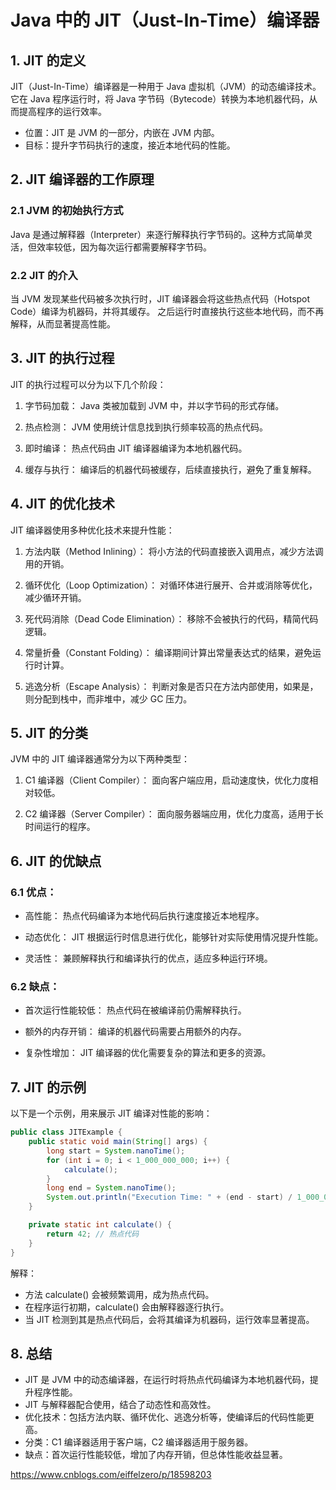 # Java 中的 JIT（Just-In-Time）编译器
## 1. JIT 的定义
JIT（Just-In-Time）编译器是一种用于 Java 虚拟机（JVM）的动态编译技术。
它在 Java 程序运行时，将 Java 字节码（Bytecode）转换为本地机器代码，从而提高程序的运行效率。

* 位置：JIT 是 JVM 的一部分，内嵌在 JVM 内部。
* 目标：提升字节码执行的速度，接近本地代码的性能。

## 2. JIT 编译器的工作原理

### 2.1 JVM 的初始执行方式
Java 是通过解释器（Interpreter）来逐行解释执行字节码的。这种方式简单灵活，但效率较低，因为每次运行都需要解释字节码。

### 2.2 JIT 的介入
当 JVM 发现某些代码被多次执行时，JIT 编译器会将这些热点代码（Hotspot Code）编译为机器码，并将其缓存。
之后运行时直接执行这些本地代码，而不再解释，从而显著提高性能。

## 3. JIT 的执行过程
JIT 的执行过程可以分为以下几个阶段：

1. 字节码加载：
Java 类被加载到 JVM 中，并以字节码的形式存储。

2. 热点检测：
JVM 使用统计信息找到执行频率较高的热点代码。

3. 即时编译：
热点代码由 JIT 编译器编译为本地机器代码。

4. 缓存与执行：
编译后的机器代码被缓存，后续直接执行，避免了重复解释。
   
## 4. JIT 的优化技术
JIT 编译器使用多种优化技术来提升性能：

1. 方法内联（Method Inlining）：
将小方法的代码直接嵌入调用点，减少方法调用的开销。

2. 循环优化（Loop Optimization）：
对循环体进行展开、合并或消除等优化，减少循环开销。

3. 死代码消除（Dead Code Elimination）：
移除不会被执行的代码，精简代码逻辑。

4. 常量折叠（Constant Folding）：
编译期间计算出常量表达式的结果，避免运行时计算。

5. 逃逸分析（Escape Analysis）：
判断对象是否只在方法内部使用，如果是，则分配到栈中，而非堆中，减少 GC 压力。
   
## 5. JIT 的分类
JVM 中的 JIT 编译器通常分为以下两种类型：

1. C1 编译器（Client Compiler）：
面向客户端应用，启动速度快，优化力度相对较低。

2. C2 编译器（Server Compiler）：
面向服务器端应用，优化力度高，适用于长时间运行的程序。

## 6. JIT 的优缺点
### 6.1 优点：
* 高性能：
热点代码编译为本地代码后执行速度接近本地程序。

* 动态优化：
JIT 根据运行时信息进行优化，能够针对实际使用情况提升性能。

* 灵活性：
兼顾解释执行和编译执行的优点，适应多种运行环境。

### 6.2 缺点：
* 首次运行性能较低：
热点代码在被编译前仍需解释执行。

* 额外的内存开销：
编译的机器代码需要占用额外的内存。
   
* 复杂性增加：
JIT 编译器的优化需要复杂的算法和更多的资源。

## 7. JIT 的示例
   以下是一个示例，用来展示 JIT 编译对性能的影响：
```java
public class JITExample {
    public static void main(String[] args) {
        long start = System.nanoTime();
        for (int i = 0; i < 1_000_000_000; i++) {
            calculate();
        }
        long end = System.nanoTime();
        System.out.println("Execution Time: " + (end - start) / 1_000_000.0 + " ms");
    }

    private static int calculate() {
        return 42; // 热点代码
    }
}
```

解释：
* 方法 calculate() 会被频繁调用，成为热点代码。
* 在程序运行初期，calculate() 会由解释器逐行执行。
* 当 JIT 检测到其是热点代码后，会将其编译为机器码，运行效率显著提高。

## 8. 总结
* JIT 是 JVM 中的动态编译器，在运行时将热点代码编译为本地机器代码，提升程序性能。
* JIT 与解释器配合使用，结合了动态性和高效性。
* 优化技术：包括方法内联、循环优化、逃逸分析等，使编译后的代码性能更高。
* 分类：C1 编译器适用于客户端，C2 编译器适用于服务器。
* 缺点：首次运行性能较低，增加了内存开销，但总体性能收益显著。


https://www.cnblogs.com/eiffelzero/p/18598203